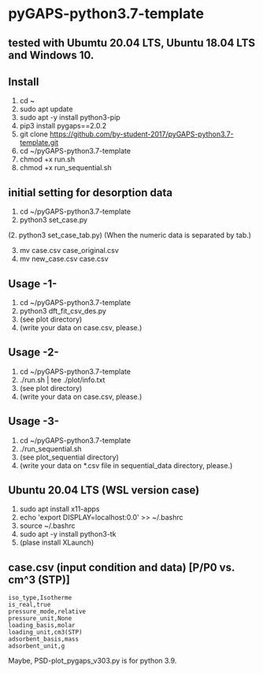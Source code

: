 # pyGAPS-python3.7-template


## tested with Ubumtu 20.04 LTS, Ubuntu 18.04 LTS and Windows 10.


## Install
1. cd ~
2. sudo apt update
3. sudo apt -y install python3-pip
4. pip3 install pygaps==2.0.2
5. git clone https://github.com/by-student-2017/pyGAPS-python3.7-template.git
6. cd ~/pyGAPS-python3.7-template
7.  chmod +x run.sh
8.  chmod +x run_sequential.sh


## initial setting for desorption data
1. cd ~/pyGAPS-python3.7-template
2. python3 set_case.py


(2. python3 set_case_tab.py) (When the numeric data is separated by tab.)


3. mv case.csv case_original.csv
4. mv new_case.csv case.csv


## Usage -1-
1. cd ~/pyGAPS-python3.7-template
2. python3 dft_fit_csv_des.py
3. (see plot directory)
4. (write your data on case.csv, please.)


## Usage -2-
1. cd ~/pyGAPS-python3.7-template
2. ./run.sh | tee ./plot/info.txt
3. (see plot directory)
4. (write your data on case.csv, please.)


## Usage -3-
1. cd ~/pyGAPS-python3.7-template
2. ./run_sequential.sh
3. (see plot_sequential directory)
4. (write your data on *.csv file in sequential_data directory, please.)


## Ubuntu 20.04 LTS (WSL version case)
1. sudo apt install x11-apps
2. echo 'export DISPLAY=localhost:0.0' >> ~/.bashrc
3. source ~/.bashrc
4. sudo apt -y install python3-tk
5. (plase install XLaunch)


## case.csv (input condition and data) [P/P0 vs. cm^3 (STP)]
	iso_type,Isotherme
	is_real,true
	pressure_mode,relative
	pressure_unit,None
	loading_basis,molar
	loading_unit,cm3(STP)
	adsorbent_basis,mass
	adsorbent_unit,g


Maybe, PSD-plot_pygaps_v303.py is for python 3.9.
